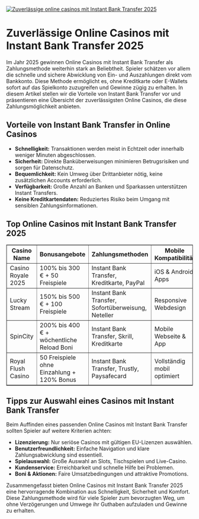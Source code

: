[![Zuverlässige online casinos mit Instant Bank Transfer 2025](https://123-caf.pages.dev/gitsignup.png)](https://vrmoo.ru/Bt82HjjY)

<h1>Zuverlässige Online Casinos mit Instant Bank Transfer 2025</h1>  <p>Im Jahr 2025 gewinnen Online Casinos mit Instant Bank Transfer als Zahlungsmethode weiterhin stark an Beliebtheit. Spieler schätzen vor allem die schnelle und sichere Abwicklung von Ein- und Auszahlungen direkt vom Bankkonto. Diese Methode ermöglicht es, ohne Kreditkarte oder E-Wallets sofort auf das Spielkonto zuzugreifen und Gewinne zügig zu erhalten. In diesem Artikel stellen wir die Vorteile von Instant Bank Transfer vor und präsentieren eine Übersicht der zuverlässigsten Online Casinos, die diese Zahlungsmöglichkeit anbieten.</p>  <h2>Vorteile von Instant Bank Transfer in Online Casinos</h2>  <ul>   <li><strong>Schnelligkeit:</strong> Transaktionen werden meist in Echtzeit oder innerhalb weniger Minuten abgeschlossen.</li>   <li><strong>Sicherheit:</strong> Direkte Banküberweisungen minimieren Betrugsrisiken und sorgen für Datenschutz.</li>   <li><strong>Bequemlichkeit:</strong> Kein Umweg über Drittanbieter nötig, keine zusätzlichen Accounts erforderlich.</li>   <li><strong>Verfügbarkeit:</strong> Große Anzahl an Banken und Sparkassen unterstützen Instant Transfers.</li>   <li><strong>Keine Kreditkartendaten:</strong> Reduziertes Risiko beim Umgang mit sensiblen Zahlungsinformationen.</li> </ul>  <h2>Top Online Casinos mit Instant Bank Transfer 2025</h2>  <table border="1" cellpadding="8" cellspacing="0">   <thead>     <tr>       <th>Casino Name</th>       <th>Bonusangebote</th>       <th>Zahlungsmethoden</th>       <th>Mobile Kompatibilität</th>       <th>Kundensupport</th>     </tr>   </thead>   <tbody>     <tr>       <td>Casino Royale 2025</td>       <td>100% bis 300 € + 50 Freispiele</td>       <td>Instant Bank Transfer, Kreditkarte, PayPal</td>       <td>iOS & Android Apps</td>       <td>24/7 Live-Chat & Telefon</td>     </tr>     <tr>       <td>Lucky Stream</td>       <td>150% bis 500 € + 100 Freispiele</td>       <td>Instant Bank Transfer, Sofortüberweisung, Neteller</td>       <td>Responsive Webdesign</td>       <td>Mehrsprachiger Support 24h</td>     </tr>     <tr>       <td>SpinCity</td>       <td>200% bis 400 € + wöchentliche Reload Boni</td>       <td>Instant Bank Transfer, Skrill, Kreditkarte</td>       <td>Mobile Webseite & App</td>       <td>Email & Live-Chat</td>     </tr>     <tr>       <td>Royal Flush Casino</td>       <td>50 Freispiele ohne Einzahlung + 120% Bonus</td>       <td>Instant Bank Transfer, Trustly, Paysafecard</td>       <td>Vollständig mobil optimiert</td>       <td>24/7 Support via Chat</td>     </tr>   </tbody> </table>  <h2>Tipps zur Auswahl eines Casinos mit Instant Bank Transfer</h2>  <p>Beim Auffinden eines passenden Online Casinos mit Instant Bank Transfer sollten Spieler auf weitere Kriterien achten:</p>  <ul>   <li><strong>Lizenzierung:</strong> Nur seriöse Casinos mit gültigen EU-Lizenzen auswählen.</li>   <li><strong>Benutzerfreundlichkeit:</strong> Einfache Navigation und klare Zahlungsabwicklung sind essentiell.</li>   <li><strong>Spielauswahl:</strong> Große Auswahl an Slots, Tischspielen und Live-Casino.</li>   <li><strong>Kundenservice:</strong> Erreichbarkeit und schnelle Hilfe bei Problemen.</li>   <li><strong>Boni & Aktionen:</strong> Faire Umsatzbedingungen und attraktive Promotions.</li> </ul>  <p>Zusammengefasst bieten Online Casinos mit Instant Bank Transfer 2025 eine hervorragende Kombination aus Schnelligkeit, Sicherheit und Komfort. Diese Zahlungsmethode wird für viele Spieler zum bevorzugten Weg, um ohne Verzögerungen und Umwege ihr Guthaben aufzuladen und Gewinne zu erhalten.</p>